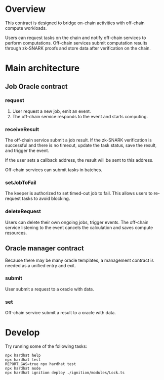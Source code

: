 # Overview

This contract is designed to bridge on-chain activities with off-chain compute workloads.

Users can request tasks on the chain and notify off-chain services to perform computations. Off-chain services submit computation results through zk-SNARK proofs and store data after verification on the chain.

# Main architecture

## Job Oracle contract

### request

1. User request a new job, emit an event.
2. The off-chain service responds to the event and starts computing.

### receiveResult

The off-chain service submit a job result. If the zk-SNARK verification is successful and there is no timeout, update the task status, save the result, and trigger the event.

If the user sets a callback address, the result will be sent to this address.

Off-chain services can submit tasks in batches.

### setJobToFail

The keeper is authorized to set timed-out job to fail. This allows users to re-request tasks to avoid blocking.

### deleteRequest

Users can delete their own ongoing jobs, trigger events. The off-chain service listening to the event cancels the calculation and saves compute resources.

## Oracle manager contract

Because there may be many oracle templates, a management contract is needed as a unified entry and exit.

### submit

User submit a request to a oracle with data.

### set

Off-chain service submit a result to a oracle with data.

# Develop

Try running some of the following tasks:

```shell
npx hardhat help
npx hardhat test
REPORT_GAS=true npx hardhat test
npx hardhat node
npx hardhat ignition deploy ./ignition/modules/Lock.ts
```
